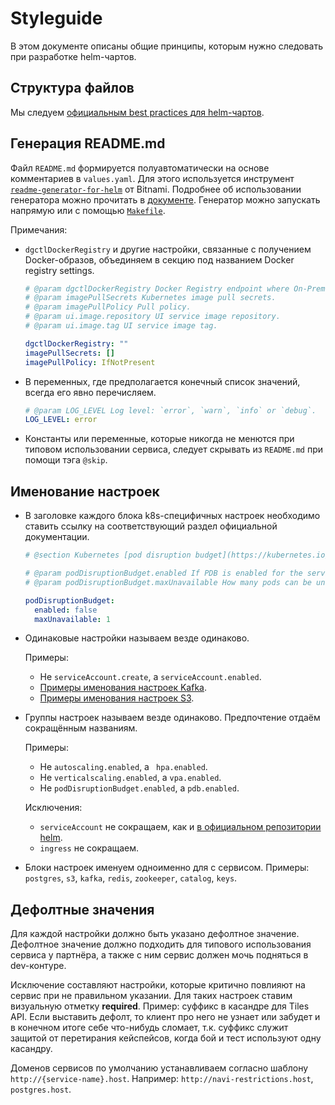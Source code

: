 # Styleguide

В этом документе описаны общие принципы, которым нужно следовать при разработке helm-чартов.

## Структура файлов

Мы следуем [официальным best practices для helm-чартов](https://helm.sh/docs/chart_best_practices/templates/#structure-of-templates).

## Генерация README.md

Файл `README.md` формируется полуавтоматически на основе комментариев в `values.yaml`. Для этого используется инструмент [`readme-generator-for-helm`](https://github.com/bitnami-labs/readme-generator-for-helm) от Bitnami. Подробнее об использовании генератора можно прочитать в [документе](https://docs.google.com/document/d/1iEPG8tcCYu9q5iZssTAPOd43xh8uCQhNXyXhFPUTir8/edit). Генератор можно запускать напрямую или с помощью [`Makefile`](Makefile).

Примечания:

- `dgctlDockerRegistry` и другие настройки, связанные с получением Docker-образов, объединяем в секцию под названием Docker registry settings.

  ```yaml
  # @param dgctlDockerRegistry Docker Registry endpoint where On-Premise services' images reside. Format: `host:port`.
  # @param imagePullSecrets Kubernetes image pull secrets.
  # @param imagePullPolicy Pull policy.
  # @param ui.image.repository UI service image repository.
  # @param ui.image.tag UI service image tag.
  
  dgctlDockerRegistry: ""
  imagePullSecrets: []
  imagePullPolicy: IfNotPresent
  ```

- В переменных, где предполагается конечный список значений, всегда его явно перечисляем.

  ```yaml
  # @param LOG_LEVEL Log level: `error`, `warn`, `info` or `debug`.
  LOG_LEVEL: error
  ```

- Константы или переменные, которые никогда не менются при типовом использовании сервиса, следует скрывать из `README.md` при помощи тэга `@skip`.

## Именование настроек

- В заголовке каждого блока k8s-специфичных настроек необходимо ставить ссылку на соответствующий раздел официальной документации.

  ```yaml
  # @section Kubernetes [pod disruption budget](https://kubernetes.io/docs/concepts/workloads/pods/disruptions/#pod-disruption-budgets) settings
  
  # @param podDisruptionBudget.enabled If PDB is enabled for the service.
  # @param podDisruptionBudget.maxUnavailable How many pods can be unavailable after the eviction.
  
  podDisruptionBudget:
    enabled: false
    maxUnavailable: 1
  ```

- Одинаковые настройки называем везде одинаково.
  
  Примеры:
 
  - Не `serviceAccount.create`, а `serviceAccount.enabled`.
  - [Примеры именования настроек Kafka](https://github.com/documentat-alibaev/on-premise-helm-charts/blob/1f7b7d269aec9c6e265c41da3718bfc9135125a1/charts/navi-back/values.yaml#L185).
  - [Примеры именования настроек S3](https://github.com/documentat-alibaev/on-premise-helm-charts/blob/1f7b7d269aec9c6e265c41da3718bfc9135125a1/charts/navi-back/values.yaml#L212).

- Группы настроек называем везде одинаково. Предпочтение отдаём сокращённым названиям.

  Примеры:

  - Не `autoscaling.enabled`, а ` hpa.enabled`.
  - Не `verticalscaling.enabled`, а `vpa.enabled`.
  - Не `podDisruptionBudget.enabled`, а `pdb.enabled`.

  Исключения:

  - `serviceAccount` не сокращаем, как и [в официальном репозитории helm](https://github.com/helm/helm/blob/main/pkg/chartutil/create.go#L122).
  - `ingress` не сокращаем.

- Блоки настроек именуем одноименно для с сервисом. Примеры: `postgres`, `s3`, `kafka`, `redis`, `zookeeper`, `catalog`, `keys`.

## Дефолтные значения

Для каждой настройки должно быть указано дефолтное значение. Дефолтное значение должно подходить для типового использования сервиса у партнёра, а также с ним сервис должен мочь подняться в dev-контуре.

Исключение составляют настройки, которые критично повлияют на сервис при не правильном указании. Для таких настроек ставим визуальную отметку **required**. Пример: суффикс в касандре для Tiles API. Если выставить дефолт, то клиент про него не узнает или забудет и в конечном итоге себе что-нибудь сломает, т.к. суффикс служит защитой от перетирания кейспейсов, когда бой и тест используют одну касандру.

Доменов сервисов по умолчанию устанавливаем согласно шаблону `http://{service-name}.host`. Например: `http://navi-restrictions.host`, `postgres.host`.

